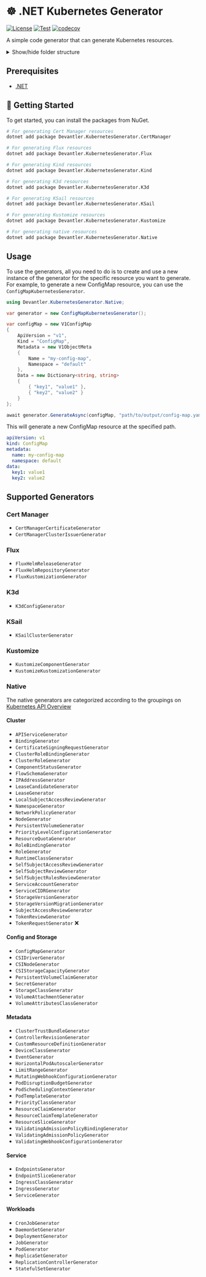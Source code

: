 # ☸️ .NET Kubernetes Generator

[![License](https://img.shields.io/badge/License-Apache_2.0-blue.svg)](https://opensource.org/licenses/Apache-2.0)
[![Test](https://github.com/devantler/dotnet-kubernetes-generator/actions/workflows/test.yaml/badge.svg)](https://github.com/devantler/dotnet-kubernetes-generator/actions/workflows/test.yaml)
[![codecov](https://codecov.io/gh/devantler/dotnet-kubernetes-generator/graph/badge.svg?token=RhQPb4fE7z)](https://codecov.io/gh/devantler/dotnet-kubernetes-generator)

A simple code generator that can generate Kubernetes resources.

<details>
  <summary>Show/hide folder structure</summary>

<!-- readme-tree start -->
```
.
├── .github
│   └── workflows
├── Devantler.KubernetesGenerator.CertManager
│   └── Models
│       └── IssuerRef
├── Devantler.KubernetesGenerator.CertManager.Tests
│   ├── CertManagerCertificateGeneratorTests
│   └── CertManagerClusterIssuerGeneratorTests
├── Devantler.KubernetesGenerator.Core
│   ├── Converters
│   └── Inspectors
├── Devantler.KubernetesGenerator.Flux
│   └── Models
│       ├── Dependencies
│       ├── Images
│       ├── KubeConfig
│       ├── Metadata
│       ├── Patches
│       ├── SecretRef
│       └── Sources
├── Devantler.KubernetesGenerator.Flux.Tests
│   ├── FluxHelmReleaseGeneratorTests
│   ├── FluxHelmRepositoryGeneratorTests
│   └── FluxKustomizationGeneratorTests
├── Devantler.KubernetesGenerator.K3d
│   └── Models
├── Devantler.KubernetesGenerator.K3d.Tests
│   └── K3dConfigGeneratorTests
├── Devantler.KubernetesGenerator.KSail
├── Devantler.KubernetesGenerator.KSail.Tests
│   └── KSailClusterGeneratorTests
├── Devantler.KubernetesGenerator.Kustomize
│   └── Models
│       ├── Generators
│       └── Patches
├── Devantler.KubernetesGenerator.Kustomize.Tests
│   ├── KustomizeComponentGeneratorTests
│   └── KustomizeKustomizationGeneratorTests
├── Devantler.KubernetesGenerator.Native
│   ├── Cluster
│   ├── ConfigAndStorage
│   ├── Metadata
│   ├── Service
│   └── Workloads
└── Devantler.KubernetesGenerator.Native.Tests
    ├── ClusterTests
    │   ├── APIServiceGeneratorTests
    │   ├── BindingGeneratorTests
    │   ├── CertificateSigningRequestGeneratorTests
    │   ├── ClusterRoleBindingGeneratorTests
    │   ├── ClusterRoleGeneratorTests
    │   ├── ComponentStatusGeneratorTests
    │   ├── FlowSchemaGeneratorTests
    │   ├── IPAddressGeneratorTests
    │   ├── LeaseCandidateGeneratorTests
    │   ├── LeaseGeneratorTests
    │   ├── LocalSubjectAccessReviewGeneratorTests
    │   ├── NamespaceGeneratorTests
    │   ├── NetworkPolicyGeneratorTests
    │   ├── NodeGeneratorTests
    │   ├── PersistentVolumeGeneratorTests
    │   ├── PriorityLevelConfigurationGeneratorTests
    │   ├── ResourceQuotaGeneratorTests
    │   ├── RoleBindingGeneratorTests
    │   ├── RoleGeneratorTests
    │   ├── RuntimeClassGeneratorTests
    │   ├── SelfSubjectAccessReviewGeneratorTests
    │   ├── SelfSubjectReviewGeneratorTests
    │   ├── SelfSubjectRulesReviewGeneratorTests
    │   ├── ServiceAccountGeneratorTests
    │   ├── ServiceCIDRGeneratorTests
    │   ├── StorageVersionGeneratorTests
    │   ├── StorageVersionMigrationGeneratorTests
    │   ├── SubjectAccessReviewGeneratorTests
    │   └── TokenReviewGeneratorTests
    ├── ConfigAndStorageTests
    │   ├── CSIDriverGeneratorTests
    │   ├── CSINodeGeneratorTests
    │   ├── CSIStorageCapacityGeneratorTests
    │   ├── ConfigMapGeneratorTests
    │   ├── PersistentVolumeClaimGeneratorTests
    │   ├── SecretGeneratorTests
    │   ├── StorageClassGeneratorTests
    │   ├── VolumeAttachmentGeneratorTests
    │   └── VolumeAttributesClassGeneratorTests
    ├── MetadataTests
    │   ├── ClusterTrustBundleGeneratorTests
    │   ├── ControllerRevisionGeneratorTests
    │   ├── CustomResourceDefinitionGeneratorTests
    │   ├── DeviceClassGeneratorTests
    │   ├── EventGeneratorTests
    │   ├── HorizontalPodAutoscalerGeneratorTests
    │   ├── LimitRangeGeneratorTests
    │   ├── MutatingWebhookConfigurationGeneratorTests
    │   ├── PodDisruptionBudgetGeneratorTests
    │   ├── PodSchedulingContextGeneratorTests
    │   ├── PodTemplateGeneratorTests
    │   ├── PriorityClassGeneratorTests
    │   ├── ResourceClaimGeneratorTests
    │   ├── ResourceClaimTemplateGeneratorTests
    │   ├── ResourceSliceGeneratorTests
    │   ├── ValidatingAdmissionPolicyBindingGeneratorTests
    │   ├── ValidatingAdmissionPolicyGeneratorTests
    │   └── ValidatingWebhookConfigurationGeneratorTests
    ├── ServiceTests
    │   ├── EndpointSliceGeneratorTests
    │   ├── EndpointsGeneratorTests
    │   ├── IngressClassGeneratorTests
    │   ├── IngressGeneratorTests
    │   └── ServiceGeneratorTests
    └── WorkloadTests
        ├── CronJobGeneratorTests
        ├── DaemonSetGeneratorTests
        ├── DeploymentGeneratorTests
        ├── JobGeneratorTests
        ├── PodGeneratorTests
        ├── ReplicaSetGeneratorTests
        ├── ReplicationControllerGeneratorTests
        └── StatefulSetGeneratorTests

119 directories
```
<!-- readme-tree end -->

</details>

## Prerequisites

- [.NET](https://dotnet.microsoft.com/en-us/)

## 🚀 Getting Started

To get started, you can install the packages from NuGet.

```bash
# For generating Cert Manager resources
dotnet add package Devantler.KubernetesGenerator.CertManager

# For generating Flux resources
dotnet add package Devantler.KubernetesGenerator.Flux

# For generating Kind resources
dotnet add package Devantler.KubernetesGenerator.Kind

# For generating K3d resources
dotnet add package Devantler.KubernetesGenerator.K3d

# For generating KSail resources
dotnet add package Devantler.KubernetesGenerator.KSail

# For generating Kustomize resources
dotnet add package Devantler.KubernetesGenerator.Kustomize

# For generating native resources
dotnet add package Devantler.KubernetesGenerator.Native
```

## Usage

To use the generators, all you need to do is to create and use a new instance of the generator for the specific resource you want to generate. For example, to generate a new ConfigMap resource, you can use the `ConfigMapKubernetesGenerator`.

```csharp
using Devantler.KubernetesGenerator.Native;

var generator = new ConfigMapKubernetesGenerator();

var configMap = new V1ConfigMap
{
    ApiVersion = "v1",
    Kind = "ConfigMap",
    Metadata = new V1ObjectMeta
    {
        Name = "my-config-map",
        Namespace = "default"
    },
    Data = new Dictionary<string, string>
    {
        { "key1", "value1" },
        { "key2", "value2" }
    }
};

await generator.GenerateAsync(configMap, "path/to/output/config-map.yaml");
```

This will generate a new ConfigMap resource at the specified path.

```yaml
apiVersion: v1
kind: ConfigMap
metadata:
  name: my-config-map
  namespace: default
data:
  key1: value1
  key2: value2
```

## Supported Generators

### Cert Manager

- `CertManagerCertificateGenerator`
- `CertManagerClusterIssuerGenerator`

### Flux

- `FluxHelmReleaseGenerator`
- `FluxHelmRepositoryGenerator`
- `FluxKustomizationGenerator`

### K3d

- `K3dConfigGenerator`

### KSail

- `KSailClusterGenerator`

### Kustomize

- `KustomizeComponentGenerator`
- `KustomizeKustomizationGenerator`

### Native

The native generators are categorized according to the groupings on [Kubernetes API Overview](https://kubernetes.io/docs/reference/generated/kubernetes-api/v1.31)

#### Cluster

- `APIServiceGenerator`
- `BindingGenerator`
- `CertificateSigningRequestGenerator`
- `ClusterRoleBindingGenerator`
- `ClusterRoleGenerator`
- `ComponentStatusGenerator`
- `FlowSchemaGenerator`
- `IPAddressGenerator`
- `LeaseCandidateGenerator`
- `LeaseGenerator`
- `LocalSubjectAccessReviewGenerator`
- `NamespaceGenerator`
- `NetworkPolicyGenerator`
- `NodeGenerator`
- `PersistentVolumeGenerator`
- `PriorityLevelConfigurationGenerator`
- `ResourceQuotaGenerator`
- `RoleBindingGenerator`
- `RoleGenerator`
- `RuntimeClassGenerator`
- `SelfSubjectAccessReviewGenerator`
- `SelfSubjectReviewGenerator`
- `SelfSubjectRulesReviewGenerator`
- `ServiceAccountGenerator`
- `ServiceCIDRGenerator`
- `StorageVersionGenerator`
- `StorageVersionMigrationGenerator`
- `SubjectAccessReviewGenerator`
- `TokenReviewGenerator`
- `TokenRequestGenerator` ❌

#### Config and Storage

- `ConfigMapGenerator`
- `CSIDriverGenerator`
- `CSINodeGenerator`
- `CSIStorageCapacityGenerator`
- `PersistentVolumeClaimGenerator`
- `SecretGenerator`
- `StorageClassGenerator`
- `VolumeAttachmentGenerator`
- `VolumeAttributesClassGenerator`

#### Metadata

- `ClusterTrustBundleGenerator`
- `ControllerRevisionGenerator`
- `CustomResourceDefinitionGenerator`
- `DeviceClassGenerator`
- `EventGenerator`
- `HorizontalPodAutoscalerGenerator`
- `LimitRangeGenerator`
- `MutatingWebhookConfigurationGenerator`
- `PodDisruptionBudgetGenerator`
- `PodSchedulingContextGenerator`
- `PodTemplateGenerator`
- `PriorityClassGenerator`
- `ResourceClaimGenerator`
- `ResourceClaimTemplateGenerator`
- `ResourceSliceGenerator`
- `ValidatingAdmissionPolicyBindingGenerator`
- `ValidatingAdmissionPolicyGenerator`
- `ValidatingWebhookConfigurationGenerator`

#### Service

- `EndpointsGenerator`
- `EndpointSliceGenerator`
- `IngressClassGenerator`
- `IngressGenerator`
- `ServiceGenerator`

#### Workloads

- `CronJobGenerator`
- `DaemonSetGenerator`
- `DeploymentGenerator`
- `JobGenerator`
- `PodGenerator`
- `ReplicaSetGenerator`
- `ReplicationControllerGenerator`
- `StatefulSetGenerator`
